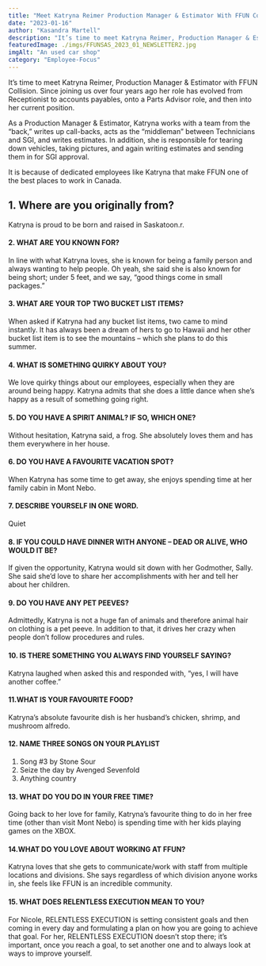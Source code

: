 ```yaml
---
title: "Meet Katryna Reimer Production Manager & Estimator With FFUN Collision"
date: "2023-01-16"
author: "Kasandra Martell"
description: "It’s time to meet Katryna Reimer, Production Manager & Estimator with FFUN Collision."
featuredImage: ./imgs/FFUNSAS_2023_01_NEWSLETTER2.jpg
imgAlt: "An used car shop"
category: "Employee-Focus"
---
```


It’s time to meet Katryna Reimer, Production Manager & Estimator with FFUN Collision. Since joining us over four years ago her role has evolved from Receptionist to accounts payables, onto a Parts Advisor role, and then into her current position.

As a Production Manager & Estimator, Katryna works with a team from the “back,” writes up call-backs, acts as the “middleman” between Technicians and SGI, and writes estimates. In addition, she is responsible for tearing down vehicles, taking pictures, and again writing estimates and sending them in for SGI approval.

It is because of dedicated employees like Katryna that make FFUN one of the best places to work in Canada.

<!-- ![Markdown Logo](./imgs/FFUNSAS_2023_01_NEWSLETTER2.jpg) -->

## 1. Where are you originally from?

Katryna is proud to be born and raised in Saskatoon.r.

#### 2. **WHAT ARE YOU KNOWN FOR?**

In line with what Katryna loves, she is known for being a family person and always wanting to help people. Oh yeah, she said she is also known for being short; under 5 feet, and we say, “good things come in small packages.”

#### 3. **WHAT ARE YOUR TOP TWO BUCKET LIST ITEMS?**

When asked if Katryna had any bucket list items, two came to mind instantly. It has always been a dream of hers to go to Hawaii and her other bucket list item is to see the mountains – which she plans to do this summer.

#### 4. **WHAT IS SOMETHING QUIRKY ABOUT YOU?**

We love quirky things about our employees, especially when they are around being happy. Katryna admits that she does a little dance when she’s happy as a result of something going right.

#### 5. **DO YOU HAVE A SPIRIT ANIMAL? IF SO, WHICH ONE?**

Without hesitation, Katryna said, a frog. She absolutely loves them and has them everywhere in her house.

#### 6. **DO YOU HAVE A FAVOURITE VACATION SPOT?**

When Katryna has some time to get away, she enjoys spending time at her family cabin in Mont Nebo.

#### 7. **DESCRIBE YOURSELF IN ONE WORD.**

Quiet

#### 8. **IF YOU COULD HAVE DINNER WITH ANYONE – DEAD OR ALIVE, WHO WOULD IT BE?**

If given the opportunity, Katryna would sit down with her Godmother, Sally. She said she’d love to share her accomplishments with her and tell her about her children.

#### 9. **DO YOU HAVE ANY PET PEEVES?**

Admittedly, Katryna is not a huge fan of animals and therefore animal hair on clothing is a pet peeve. In addition to that, it drives her crazy when people don’t follow procedures and rules.

#### 10. **IS THERE SOMETHING YOU ALWAYS FIND YOURSELF SAYING?**

Katryna laughed when asked this and responded with, “yes, I will have another coffee.”

#### 11.**WHAT IS YOUR FAVOURITE FOOD?**

Katryna’s absolute favourite dish is her husband’s chicken, shrimp, and mushroom alfredo.

#### 12. **NAME THREE SONGS ON YOUR PLAYLIST**

1. Song #3 by Stone Sour
2. Seize the day by Avenged Sevenfold
3. Anything country

#### 13. **WHAT DO YOU DO IN YOUR FREE TIME?**

Going back to her love for family, Katryna’s favourite thing to do in her free time (other than visit Mont Nebo) is spending time with her kids playing games on the XBOX.

#### 14.**WHAT DO YOU LOVE ABOUT WORKING AT FFUN?**

Katryna loves that she gets to communicate/work with staff from multiple locations and divisions. She says regardless of which division anyone works in, she feels like FFUN is an incredible community.

#### 15. **WHAT DOES RELENTLESS EXECUTION MEAN TO YOU?**

For Nicole, RELENTLESS EXECUTION is setting consistent goals and then coming in every day and formulating a plan on how you are going to achieve that goal. For her, RELENTLESS EXECUTION doesn’t stop there; it’s important, once you reach a goal, to set another one and to always look at ways to improve yourself.
